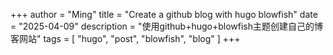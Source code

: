 +++
author = "Ming"
title = "Create a github blog with hugo blowfish"
date = "2025-04-09"
description = "使用github+hugo+blowfish主题创建自己的博客网站"
tags = [
    "hugo",
    "post",
    "blowfish",
    "blog"
]
+++
